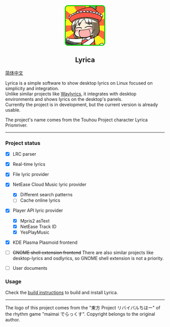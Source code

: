 <div align="center">
  <img src="assets/lyrica.png" width="128px">
  <br>  
    <h2>Lyrica</h2>
</div>

[简体中文](/README.zh.md)

Lyrica is a simple software to show desktop lyrics on Linux focused on simplicity and integration.  
Unlike similar projects like [Waylyrics](https://github.com/waylyrics/waylyrics), it integrates with desktop environments and shows lyrics on the desktop's panels.  
Currently the project is in development, but the current version is already usable.  

The project's name comes from the Touhou Project character Lyrica Prismriver.

---

### Project status

- [x] LRC parser
- [x] Real-time lyrics
- [x] File lyric provider
- [x] NetEase Cloud Music lyric provider
  - [x] Different search patterns
  - [ ] Cache online lyrics
- [x] Player API lyric provider
  - [x] Mpris2 asText
  - [x] NetEase Track ID
  - [x] YesPlayMusic
- [x] KDE Plasma Plasmoid frontend
- [ ] ~~GNOME shell extension frontend~~
  There are also similar projects like desktop-lyrics and osdlyrics, so GNOME shell extension is not a priority.
- [ ] User documents


### Usage

Check the [build instructions](/docs/BUILD.md) to build and install Lyrica.

---

The logo of this project comes from the "東方 Project リバイバルちほー" of the rhythm game "maimai でらっくす".
Copyright belongs to the original author.
